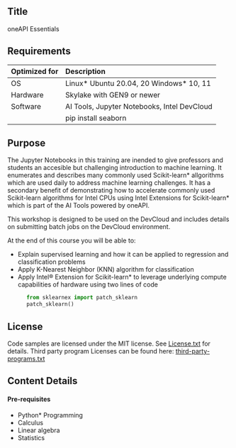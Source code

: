 ## Title
 oneAPI Essentials
  
## Requirements
| Optimized for                     | Description
|:---                               |:---
| OS                                | Linux* Ubuntu 20.04, 20 Windows* 10, 11
| Hardware                          | Skylake with GEN9 or newer
| Software                          | AI Tools, Jupyter Notebooks, Intel DevCloud
|                                   | pip install seaborn
  
## Purpose
The Jupyter Notebooks in this training are inended to give professors and students an accesible but challenging introduction to machine learning.  It enumerates and describes many commonly used Scikit-learn* allgorithms which are used  daily to address machine learning challenges.  It has a secondary benefit of demonstrating how to accelerate commonly used Scikit-learn algorithms for Intel CPUs using Intel Extensions for Scikit-learn* which is part of the AI Tools powered by oneAPI.

This workshop is designed to be used on the DevCloud and includes details on submitting batch jobs on the DevCloud environment.

At the end of this course you will be able to:

- Explain supervised learning and how it can be applied to regression and classification problems
- Apply K-Nearest Neighbor (KNN) algorithm for classification
- Apply Intel® Extension for Scikit-learn* to leverage underlying compute capabilities of hardware using two lines of code
``` python
      from sklearnex import patch_sklearn
      patch_sklearn()
```

## License  
Code samples 
are licensed under the MIT license. See [License.txt](https://github.com/oneapi-src/oneAPI-samples/blob/master/License.txt) for details.
Third party program Licenses can be found here: [third-party-programs.txt](https://github.com/oneapi-src/oneAPI-samples/blob/master/third-party-programs.txt)

## Content Details

#### Pre-requisites

- Python* Programming
- Calculus
- Linear algebra
- Statistics




